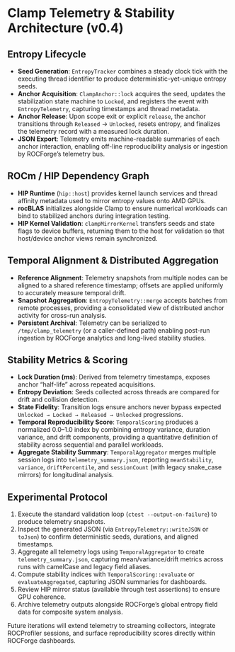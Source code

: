 # Clamp Telemetry & Stability Architecture (v0.4)

## Entropy Lifecycle
- **Seed Generation**: `EntropyTracker` combines a steady clock tick with the executing thread identifier to produce deterministic-yet-unique entropy seeds.
- **Anchor Acquisition**: `ClampAnchor::lock` acquires the seed, updates the stabilization state machine to `Locked`, and registers the event with `EntropyTelemetry`, capturing timestamps and thread metadata.
- **Anchor Release**: Upon scope exit or explicit `release`, the anchor transitions through `Released` → `Unlocked`, resets entropy, and finalizes the telemetry record with a measured lock duration.
- **JSON Export**: Telemetry emits machine-readable summaries of each anchor interaction, enabling off-line reproducibility analysis or ingestion by ROCForge’s telemetry bus.

## ROCm / HIP Dependency Graph
- **HIP Runtime** (`hip::host`) provides kernel launch services and thread affinity metadata used to mirror entropy values onto AMD GPUs.
- **rocBLAS** initializes alongside Clamp to ensure numerical workloads can bind to stabilized anchors during integration testing.
- **HIP Kernel Validation**: `clampMirrorKernel` transfers seeds and state flags to device buffers, returning them to the host for validation so that host/device anchor views remain synchronized.

## Temporal Alignment & Distributed Aggregation
- **Reference Alignment**: Telemetry snapshots from multiple nodes can be aligned to a shared reference timestamp; offsets are applied uniformly to accurately measure temporal drift.
- **Snapshot Aggregation**: `EntropyTelemetry::merge` accepts batches from remote processes, providing a consolidated view of distributed anchor activity for cross-run analysis.
- **Persistent Archival**: Telemetry can be serialized to `/tmp/clamp_telemetry` (or a caller-defined path) enabling post-run ingestion by ROCForge analytics and long-lived stability studies.

## Stability Metrics & Scoring
- **Lock Duration (ms)**: Derived from telemetry timestamps, exposes anchor “half-life” across repeated acquisitions.
- **Entropy Deviation**: Seeds collected across threads are compared for drift and collision detection.
- **State Fidelity**: Transition logs ensure anchors never bypass expected `Unlocked → Locked → Released → Unlocked` progressions.
- **Temporal Reproducibility Score**: `TemporalScoring` produces a normalized 0.0–1.0 index by combining entropy variance, duration variance, and drift components, providing a quantitative definition of stability across sequential and parallel workloads.
- **Aggregate Stability Summary**: `TemporalAggregator` merges multiple session logs into `telemetry_summary.json`, reporting `meanStability`, `variance`, `driftPercentile`, and `sessionCount` (with legacy snake_case mirrors) for longitudinal analysis.

## Experimental Protocol
1. Execute the standard validation loop (`ctest --output-on-failure`) to produce telemetry snapshots.
2. Inspect the generated JSON (via `EntropyTelemetry::writeJSON` or `toJson`) to confirm deterministic seeds, durations, and aligned timestamps.
3. Aggregate all telemetry logs using `TemporalAggregator` to create `telemetry_summary.json`, capturing mean/variance/drift metrics across runs with camelCase and legacy field aliases.
4. Compute stability indices with `TemporalScoring::evaluate` or `evaluateAggregated`, capturing JSON summaries for dashboards.
5. Review HIP mirror status (available through test assertions) to ensure GPU coherence.
6. Archive telemetry outputs alongside ROCForge’s global entropy field data for composite system analysis.

Future iterations will extend telemetry to streaming collectors, integrate ROCProfiler sessions, and surface reproducibility scores directly within ROCForge dashboards.

